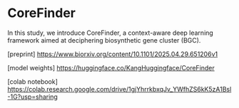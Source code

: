 # CoreFinder
In this study, we introduce CoreFinder, a context-aware deep learning framework aimed at deciphering biosynthetic gene cluster (BGC).

[preprint] https://www.biorxiv.org/content/10.1101/2025.04.29.651206v1

[model weights] https://huggingface.co/KangHuggingface/CoreFinder

[colab notebook] https://colab.research.google.com/drive/1gjYhrrkbxqJv_YWfhZS6kK5zA1Bsl-1G?usp=sharing



